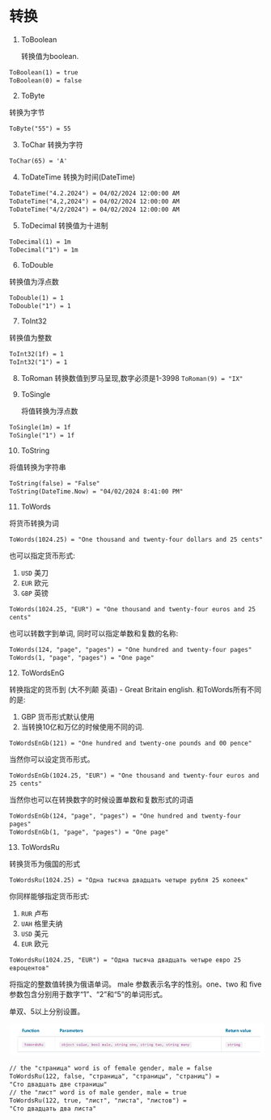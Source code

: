 # 转换
1. ToBoolean

    转换值为boolean.

```text
ToBoolean(1) = true
ToBoolean(0) = false
```

2. ToByte

转换为字节
```text
ToByte("55") = 55
```

3. ToChar
转换为字符
```text
ToChar(65) = 'A'
```
4. ToDateTime
转换为时间(DateTime)
```text
ToDateTime("4.2.2024") = 04/02/2024 12:00:00 AM
ToDateTime("4,2,2024") = 04/02/2024 12:00:00 AM
ToDateTime("4/2/2024") = 04/02/2024 12:00:00 AM
```

5. ToDecimal
转换值为十进制
```text
ToDecimal(1) = 1m
ToDecimal("1") = 1m
```
6. ToDouble

转换值为浮点数
```text
ToDouble(1) = 1
ToDouble("1") = 1
```
7. ToInt32

转换值为整数
```text
ToInt32(1f) = 1
ToInt32("1") = 1
```
8. ToRoman
转换数值到罗马呈现,数字必须是1-3998
```ToRoman(9) = "IX"```
9. ToSingle

    将值转换为浮点数
```text
ToSingle(1m) = 1f
ToSingle("1") = 1f
```

10. ToString

将值转换为字符串
```text
ToString(false) = "False"
ToString(DateTime.Now) = "04/02/2024 8:41:00 PM"
```

11. ToWords

将货币转换为词
```text
ToWords(1024.25) = "One thousand and twenty-four dollars and 25 cents"
```

也可以指定货币形式:
1. `USD` 美刀
2. `EUR` 欧元
3. `GBP` 英镑
```text
ToWords(1024.25, "EUR") = "One thousand and twenty-four euros and 25 cents"
```

也可以转数字到单词, 同时可以指定单数和复数的名称:
```text
ToWords(124, "page", "pages") = "One hundred and twenty-four pages"
ToWords(1, "page", "pages") = "One page"
```
12. ToWordsEnG

转换指定的货币到 (大不列颠 英语) - Great Britain english. 和ToWords所有不同的是:

1. GBP 货币形式默认使用
2. 当转换10亿和万亿的时候使用不同的词.

```text
ToWordsEnGb(121) = "One hundred and twenty-one pounds and 00 pence"
```
当然你可以设定货币形式。
```text
ToWordsEnGb(1024.25, "EUR") = "One thousand and twenty-four euros and 25 cents"
```

当然你也可以在转换数字的时候设置单数和复数形式的词语
```text
ToWordsEnGb(124, "page", "pages") = "One hundred and twenty-four pages"
ToWordsEnGb(1, "page", "pages") = "One page"
```
13. ToWordsRu

转换货币为俄国的形式
```text
ToWordsRu(1024.25) = "Одна тысяча двадцать четыре рубля 25 копеек"
```

你同样能够指定货币形式:
1. `RUR` 卢布
2. `UAH` 格里夫纳
3. `USD` 美元
4. `EUR` 欧元
```text
ToWordsRu(1024.25, "EUR") = "Одна тысяча двадцать четыре евро 25 евроцентов"
```

将指定的整数值转换为俄语单词。 male 参数表示名字的性别。one、two 和 five 参数包含分别用于数字“1”、“2”和“5”的单词形式。

单双、5以上分别设置。

![img_26.png](img_26.png)
```text
// the "страница" word is of female gender, male = false
ToWordsRu(122, false, "страница", "страницы", "страниц") =
"Сто двадцать две страницы"
// the "лист" word is of male gender, male = true
ToWordsRu(122, true, "лист", "листа", "листов") =
"Сто двадцать два листа"
```
